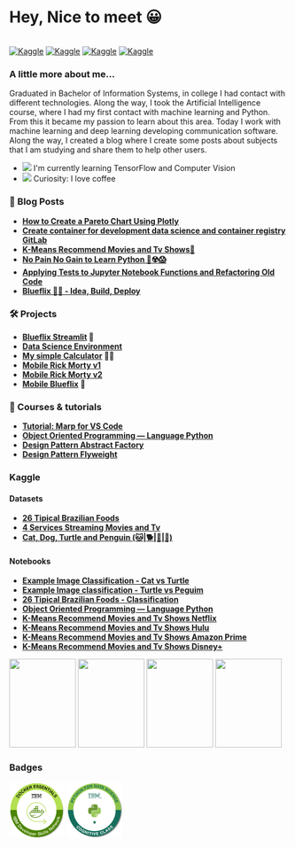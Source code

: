 # Hey, Nice to meet 😀  

<div style="display: inline_block"><br>
 <a target="_blank" href="https://www.kaggle.com/sc0v1n0">	<img alt="Kaggle" src="https://img.shields.io/badge/Kaggle-20BEFF?style=for-the-badge&logo=Kaggle&logoColor=white"/></a>
  <a target="_blank" href="https://gitlab.com/sc0v0ne">	<img alt="Kaggle" src="https://img.shields.io/badge/GitLab-330F63?style=for-the-badge&logo=gitlab&logoColor=whitee"/></a>
  <a target="_blank" href="https://github.com/sc0v0ne">	<img alt="Kaggle" src="https://img.shields.io/badge/GitHub-100000?style=for-the-badge&logo=github&logoColor=white"/></a>
  <a target="_blank" href="https://dev.to/sc0v0ne">	<img alt="Kaggle" src="https://img.shields.io/badge/dev.to-0A0A0A?style=for-the-badge&logo=devdotto&logoColor=white"/></a>
</div>


### A little more about me...

Graduated in Bachelor of Information Systems, in college I had contact with different technologies. Along the way, I took the Artificial Intelligence course, where I had my first contact with machine learning and Python. From this it became my passion to learn about this area. Today I work with machine learning and deep learning developing communication software. Along the way, I created a blog where I create some posts about subjects that I am studying and share them to help other users.

- <img src="https://slackmojis.com/emojis/3438-python/download" width="20"/>  I'm currently learning TensorFlow and Computer Vision</li>
- <img src="https://slackmojis.com/emojis/38229-coffee/download" width="30"/>  Curiosity: I love coffee </li>


### 📝 Blog Posts

- **[How to Create a Pareto Chart Using Plotly](https://dev.to/sc0v0ne/how-to-create-a-pareto-chart-jha)**
- **[Create container for development data science and container registry GitLab](https://dev.to/sc0v0ne/create-container-for-development-data-science-3no)**
- **[K-Means Recommend Movies and Tv Shows🍿](https://dev.to/sc0v0ne/k-means-recommend-movies-and-tv-shows-156m)**
- **[No Pain No Gain to Learn Python 🤯☢️😱](https://dev.to/sc0v0ne/no-excuses-to-start-working-with-python-cli)**
- **[Applying Tests to Jupyter Notebook Functions and Refactoring Old Code](https://dev.to/sc0v0ne/applying-tests-to-jupyter-notebook-functions-and-refactoring-old-code-p76)**
- **[Blueflix 🍿🎥 - Idea, Build, Deploy](https://dev.to/sc0v0ne/blueflix-idea-build-deploy-ji5)**

### 🛠️ Projects

- **[Blueflix Streamlit](https://blueflix.streamlit.app) 🍿**
- **[Data Science Environment](https://gitlab.com/public-dev-projects-1/data-science-environment)**
- **[My simple Calculator](https://gitlab.com/sc0v0ne/my-simple-calculator) 👀😎**
- **[Mobile Rick Morty v1](https://github.com/sc0v0ne/app_mobile_rick_morty)**
- **[Mobile Rick Morty v2](https://github.com/sc0v0ne/rick_morty_app_firebase)**
- **[Mobile Blueflix](https://github.com/sc0v0ne/blueflix) 🍿**

### 📝 Courses & tutorials
- **[Tutorial: Marp for VS Code](https://dev.to/sc0v0ne/tutorial-marp-for-vs-code-5d6k)**
- **[Object Oriented Programming — Language Python](https://dev.to/sc0v0ne/object-oriented-programming-language-python-12m7)**
- **[Design Pattern Abstract Factory](https://github.com/sc0v0ne/design_pattern_abstract_factory)**
- **[Design Pattern Flyweight](https://github.com/sc0v0ne/design_pattern_flyweight)**

### Kaggle

#### Datasets

- **[26 Tipical Brazilian Foods](https://www.kaggle.com/datasets/sc0v1n0/26-tipical-brazilian-foods)**
- **[4 Services Streaming Movies and Tv](https://www.kaggle.com/datasets/sc0v1n0/4-services-streaming-movies-and-tv)**
- **[Cat, Dog, Turtle and Penguin (🐱|🐕|🐢|🐧)](https://www.kaggle.com/datasets/sc0v1n0/animal-picture-set)**

#### Notebooks

- **[Example Image Classification - Cat vs Turtle](https://www.kaggle.com/datasets/sc0v1n0/animal-picture-set)**
- **[Example Image classification - Turtle vs Peguim](https://www.kaggle.com/code/sc0v1n0/example-image-classification-turtle-vs-peguim)**
- **[26 Tipical Brazilian Foods - Classification](https://www.kaggle.com/code/sc0v1n0/26-tipical-brazilian-foods-classification)**
- **[Object Oriented Programming — Language Python](https://www.kaggle.com/code/sc0v1n0/object-oriented-programming-language-python)**
- **[K-Means Recommend Movies and Tv Shows Netflix](https://www.kaggle.com/code/sc0v1n0/k-means-recommend-movies-and-tv-shows-netflix)**
- **[K-Means Recommend Movies and Tv Shows Hulu](https://www.kaggle.com/code/sc0v1n0/k-means-recommend-movies-and-tv-shows-hulu)**
- **[K-Means Recommend Movies and Tv Shows Amazon Prime](https://www.kaggle.com/code/sc0v1n0/k-means-recommend-movies-and-tv-shows-amazon-prime)**
- **[K-Means Recommend Movies and Tv Shows Disney+](https://www.kaggle.com/code/sc0v1n0/k-means-recommend-movies-and-tv-shows-disney)**

<div style="display: inline_block">
   <img src="https://road-to-kaggle-grandmaster.vercel.app/api/badges/sc0v1n0/competition" style="width:120px;height:160px;">
   <img src="https://road-to-kaggle-grandmaster.vercel.app/api/badges/sc0v1n0/dataset" style="width:120px;height:160px;">
   <img src="https://road-to-kaggle-grandmaster.vercel.app/api/badges/sc0v1n0/notebook" style="width:120px;height:160px;">
   <img src="https://road-to-kaggle-grandmaster.vercel.app/api/badges/sc0v1n0/discussion" style="width:120px;height:160px;">
</div>

### Badges

<div style="display: inline_block">
 <img src="Docker_Essentials_-_ISDN.png" style="width:100px;height:100px;">
 <img src="Python_101_Data_Science.png" style="width:100px;height:100px;">
</div>
